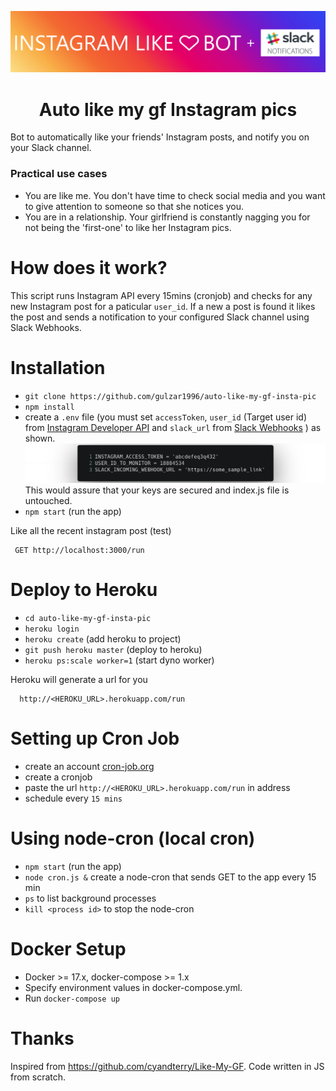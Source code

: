 ![Image](/instagram.png)
<h1 align="center"> Auto like my gf Instagram pics </h1>

Bot to automatically like your friends' Instagram posts, and notify you on your Slack channel.

### Practical use cases

 - You are like me. You don't have time to check social media and you want to give attention to someone so that she notices you.
 - You are in a relationship. Your girlfriend is constantly nagging you for not being the 'first-one' to like her Instagram pics.

 How does it work?
================  
 This script runs Instagram API every 15mins (cronjob) and checks for any new Instagram post for a paticular `user_id`. If a new a post is found it likes the post and sends a notification to your configured Slack channel using Slack Webhooks.

Installation
===============

 - `git clone https://github.com/gulzar1996/auto-like-my-gf-insta-pic`
 - `npm install`
 - create a `.env` file (you must set `accessToken`, `user_id` (Target user id) from [Instagram Developer API](https://www.instagram.com/developer) and `slack_url` from [Slack Webhooks](https://api.slack.com/incoming-webhooks) ) as shown.
 ![.env file](/env.png)
 This would assure that your keys are secured and index.js file is untouched.
 - `npm start` (run the app)

Like all the recent instagram post (test)

     GET http://localhost:3000/run

Deploy to Heroku
================

 - `cd auto-like-my-gf-insta-pic`
 - `heroku login`
 - `heroku create` (add heroku to project)
 - `git push heroku master` (deploy to heroku)
 - `heroku ps:scale worker=1` (start dyno worker)

 Heroku will generate a url for you

      http://<HEROKU_URL>.herokuapp.com/run

Setting up Cron Job   
===================

 - create an account [cron-job.org](https://cron-job.org/en/)
 - create a cronjob
 - paste the url `http://<HEROKU_URL>.herokuapp.com/run` in address
 - schedule every `15 mins`

 Using node-cron (local cron)
 ===============
 - `npm start` (run the app)
 - `node cron.js &` create a node-cron that sends GET to the app every 15 min
 - `ps` to list background processes
 - `kill <process id>` to stop the node-cron
 
 
Docker Setup
===================

 - Docker >= 17.x, docker-compose >= 1.x
 - Specify environment values in docker-compose.yml.
 - Run `docker-compose up`

  Thanks
================
Inspired from https://github.com/cyandterry/Like-My-GF. Code written in JS from scratch.
